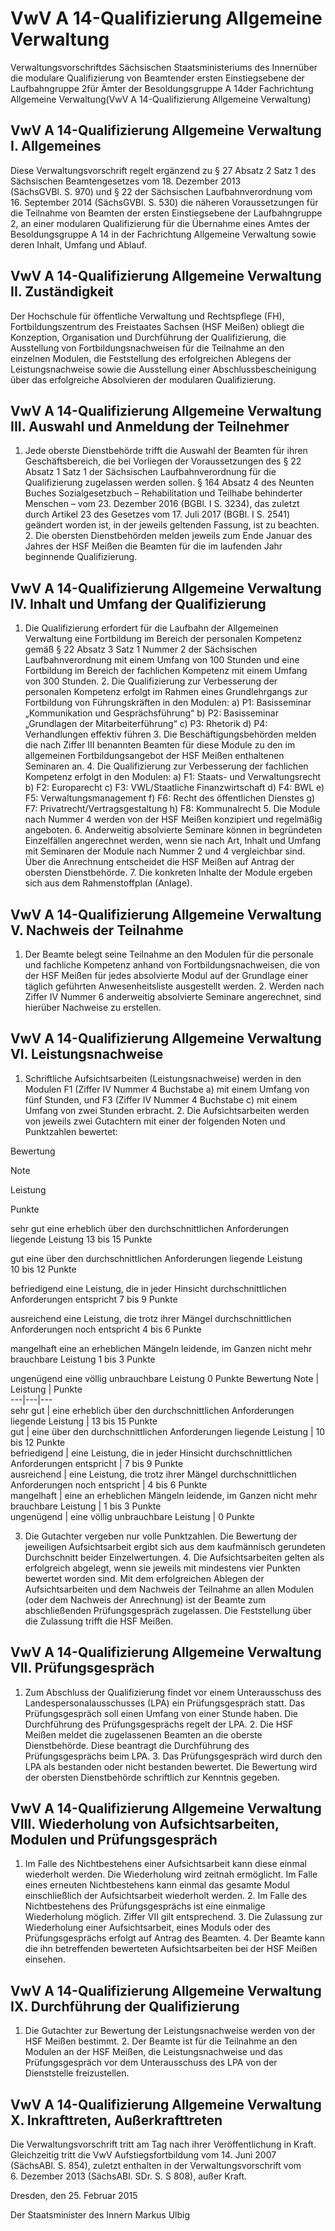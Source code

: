 # VwV A 14-Qualifizierung Allgemeine Verwaltung

Verwaltungsvorschriftdes Sächsischen Staatsministeriums des Innernüber die modulare Qualifizierung von Beamtender ersten Einstiegsebene der Laufbahngruppe 2für Ämter der Besoldungsgruppe A 14der Fachrichtung Allgemeine Verwaltung(VwV A 14-Qualifizierung Allgemeine Verwaltung)

## VwV A 14-Qualifizierung Allgemeine Verwaltung I. Allgemeines

Diese Verwaltungsvorschrift regelt ergänzend zu § 27 Absatz 2 Satz 1 des 
        Sächsischen Beamtengesetzes vom 18. Dezember 2013 (SächsGVBl. S. 970) und § 22 der 
        Sächsischen Laufbahnverordnung vom 16. September 2014 (SächsGVBl. S. 530) die näheren Voraussetzungen für die Teilnahme von Beamten der ersten Einstiegsebene der Laufbahngruppe 2, an einer modularen Qualifizierung für die Übernahme eines Amtes der Besoldungsgruppe A 14 in der Fachrichtung Allgemeine Verwaltung sowie deren Inhalt, Umfang und Ablauf.


## VwV A 14-Qualifizierung Allgemeine Verwaltung II. Zuständigkeit

Der Hochschule für öffentliche Verwaltung und Rechtspflege (FH), Fortbildungszentrum des Freistaates Sachsen (HSF Meißen) obliegt die Konzeption, Organisation und Durchführung der Qualifizierung, die Ausstellung von Fortbildungsnachweisen für die Teilnahme an den einzelnen Modulen, die Feststellung des erfolgreichen Ablegens der Leistungsnachweise sowie die Ausstellung einer Abschlussbescheinigung über das erfolgreiche Absolvieren der modularen Qualifizierung.


## VwV A 14-Qualifizierung Allgemeine Verwaltung III. Auswahl und Anmeldung der Teilnehmer

1. Jede oberste Dienstbehörde trifft die Auswahl der Beamten für ihren Geschäftsbereich, die bei Vorliegen der Voraussetzungen des § 22 Absatz 1 Satz 1 der 
          Sächsischen Laufbahnverordnung
 für die Qualifizierung zugelassen werden sollen. § 164 Absatz 4 des Neunten Buches Sozialgesetzbuch – Rehabilitation und Teilhabe behinderter Menschen – vom 23. Dezember 2016 (BGBl. I S. 3234), das zuletzt durch Artikel 23 des Gesetzes vom 17. Juli 2017 (BGBl. I S. 2541) geändert worden ist, in der jeweils geltenden Fassung, ist zu beachten. 2. Die obersten Dienstbehörden melden jeweils zum Ende Januar des Jahres der HSF Meißen die Beamten für die im laufenden Jahr beginnende Qualifizierung. 
## VwV A 14-Qualifizierung Allgemeine Verwaltung IV. Inhalt und Umfang der Qualifizierung

1. Die Qualifizierung erfordert für die Laufbahn der Allgemeinen Verwaltung eine Fortbildung im Bereich der personalen Kompetenz gemäß § 22 Absatz 3 Satz 1 Nummer 2 der 
          Sächsischen Laufbahnverordnung mit einem Umfang von 100 Stunden und eine Fortbildung im Bereich der fachlichen Kompetenz mit einem Umfang von 300 Stunden. 2. Die Qualifizierung zur Verbesserung der personalen Kompetenz erfolgt im Rahmen eines Grundlehrgangs zur Fortbildung von Führungskräften in den Modulen: a) P1: Basisseminar „Kommunikation und Gesprächsführung“ b) P2: Basisseminar „Grundlagen der Mitarbeiterführung“ c) P3: Rhetorik d) P4: Verhandlungen effektiv führen 3. Die Beschäftigungsbehörden melden die nach Ziffer III benannten Beamten für diese Module zu den im allgemeinen Fortbildungsangebot der HSF Meißen enthaltenen Seminaren an. 4. Die Qualifizierung zur Verbesserung der fachlichen Kompetenz erfolgt in den Modulen: a) F1: Staats- und Verwaltungsrecht b) F2: Europarecht c) F3: VWL/Staatliche Finanzwirtschaft d) F4: BWL e) F5: Verwaltungsmanagement f) F6: Recht des öffentlichen Dienstes g) F7: Privatrecht/Vertragsgestaltung h) F8: Kommunalrecht 5. Die Module nach Nummer 4 werden von der HSF Meißen konzipiert und regelmäßig angeboten. 6. Anderweitig absolvierte Seminare können in begründeten Einzelfällen angerechnet werden, wenn sie nach Art, Inhalt und Umfang mit Seminaren der Module nach Nummer 2 und 4 vergleichbar sind. Über die Anrechnung entscheidet die HSF Meißen auf Antrag der obersten Dienstbehörde. 7. Die konkreten Inhalte der Module ergeben sich aus dem Rahmenstoffplan (Anlage). 
## VwV A 14-Qualifizierung Allgemeine Verwaltung V. Nachweis der Teilnahme

1. Der Beamte belegt seine Teilnahme an den Modulen für die personale und fachliche Kompetenz anhand von Fortbildungsnachweisen, die von der HSF Meißen für jedes absolvierte Modul auf der Grundlage einer täglich geführten Anwesenheitsliste ausgestellt werden. 2. Werden nach Ziffer IV Nummer 6 anderweitig absolvierte Seminare angerechnet, sind hierüber Nachweise zu erstellen. 
## VwV A 14-Qualifizierung Allgemeine Verwaltung VI. Leistungsnachweise

1. Schriftliche Aufsichtsarbeiten (Leistungsnachweise) werden in den Modulen F1 (Ziffer IV Nummer 4 Buchstabe a) mit einem Umfang von fünf Stunden, und F3 (Ziffer IV Nummer 4 Buchstabe c) mit einem Umfang von zwei Stunden erbracht. 2. Die Aufsichtsarbeiten werden von jeweils zwei Gutachtern mit einer der folgenden Noten und Punktzahlen bewertet:
          
Bewertung
            


Note
                
Leistung
                
Punkte
                



sehr gut
eine erheblich über den durchschnittlichen Anforderungen liegende Leistung
13 bis 15 Punkte


gut
eine über den durchschnittlichen Anforderungen liegende Leistung
10 bis 12 Punkte


befriedigend
eine Leistung, die in jeder Hinsicht durchschnittlichen Anforderungen entspricht
7 bis 9 Punkte


ausreichend
eine Leistung, die trotz ihrer Mängel durchschnittlichen Anforderungen noch entspricht
4 bis 6 Punkte


mangelhaft
eine an erheblichen Mängeln leidende, im Ganzen nicht mehr brauchbare Leistung
1 bis 3 Punkte


ungenügend
eine völlig unbrauchbare Leistung
0 Punkte Bewertung  Note  | Leistung  | Punkte  
---|---|---  
sehr gut | eine erheblich über den durchschnittlichen Anforderungen liegende
Leistung | 13 bis 15 Punkte  
gut | eine über den durchschnittlichen Anforderungen liegende Leistung | 10
bis 12 Punkte  
befriedigend | eine Leistung, die in jeder Hinsicht durchschnittlichen
Anforderungen entspricht | 7 bis 9 Punkte  
ausreichend | eine Leistung, die trotz ihrer Mängel durchschnittlichen
Anforderungen noch entspricht | 4 bis 6 Punkte  
mangelhaft | eine an erheblichen Mängeln leidende, im Ganzen nicht mehr
brauchbare Leistung | 1 bis 3 Punkte  
ungenügend | eine völlig unbrauchbare Leistung | 0 Punkte


3. Die Gutachter vergeben nur volle Punktzahlen. Die Bewertung der jeweiligen Aufsichtsarbeit ergibt sich aus dem kaufmännisch gerundeten Durchschnitt beider Einzelwertungen. 4. Die Aufsichtsarbeiten gelten als erfolgreich abgelegt, wenn sie jeweils mit mindestens vier Punkten bewertet worden sind. Mit dem erfolgreichen Ablegen der Aufsichtsarbeiten und dem Nachweis der Teilnahme an allen Modulen (oder dem Nachweis der Anrechnung) ist der Beamte zum abschließenden Prüfungsgespräch zugelassen. Die Feststellung über die Zulassung trifft die HSF Meißen. 
## VwV A 14-Qualifizierung Allgemeine Verwaltung VII. Prüfungsgespräch

1. Zum Abschluss der Qualifizierung findet vor einem Unterausschuss des Landespersonalausschusses (LPA) ein Prüfungsgespräch statt. Das Prüfungsgespräch soll einen Umfang von einer Stunde haben. Die Durchführung des Prüfungsgesprächs regelt der LPA. 2. Die HSF Meißen meldet die zugelassenen Beamten an die oberste Dienstbehörde. Diese beantragt die Durchführung des Prüfungsgesprächs beim LPA. 3. Das Prüfungsgespräch wird durch den LPA als bestanden oder nicht bestanden bewertet. Die Bewertung wird der obersten Dienstbehörde schriftlich zur Kenntnis gegeben. 
## VwV A 14-Qualifizierung Allgemeine Verwaltung VIII. Wiederholung von Aufsichtsarbeiten, Modulen und Prüfungsgespräch

1. Im Falle des Nichtbestehens einer Aufsichtsarbeit kann diese einmal wiederholt werden. Die Wiederholung wird zeitnah ermöglicht. Im Falle eines erneuten Nichtbestehens kann einmal das gesamte Modul einschließlich der Aufsichtsarbeit wiederholt werden. 2. Im Falle des Nichtbestehens des Prüfungsgesprächs ist eine einmalige Wiederholung möglich. Ziffer VII gilt entsprechend. 3. Die Zulassung zur Wiederholung einer Aufsichtsarbeit, eines Moduls oder des Prüfungsgesprächs erfolgt auf Antrag des Beamten. 4. Der Beamte kann die ihn betreffenden bewerteten Aufsichtsarbeiten bei der HSF Meißen einsehen. 
## VwV A 14-Qualifizierung Allgemeine Verwaltung IX. Durchführung der Qualifizierung

1. Die Gutachter zur Bewertung der Leistungsnachweise werden von der HSF Meißen bestimmt. 2. Der Beamte ist für die Teilnahme an den Modulen an der HSF Meißen, die Leistungsnachweise und das Prüfungsgespräch vor dem Unterausschuss des LPA von der Dienststelle freizustellen. 
## VwV A 14-Qualifizierung Allgemeine Verwaltung X. Inkrafttreten, Außerkrafttreten

Die Verwaltungsvorschrift tritt am Tag nach ihrer Veröffentlichung in Kraft. Gleichzeitig tritt die 
        VwV Aufstiegsfortbildung vom 14. Juni 2007 (SächsABl. S. 854), zuletzt enthalten in der Verwaltungsvorschrift vom 6. Dezember 2013 (SächsABl. SDr. S. S 808), außer Kraft.

Dresden, den 25. Februar 2015

Der Staatsminister des Innern 
         Markus Ulbig

